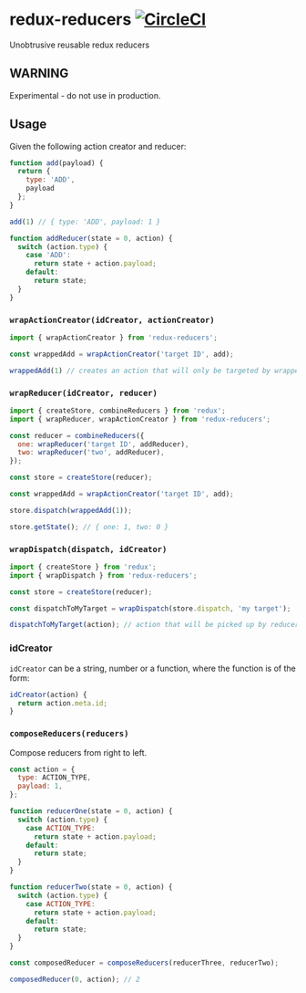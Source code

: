 # redux-reducers [![CircleCI](https://circleci.com/gh/casparrolfe/redux-reducers.svg?style=svg)](https://circleci.com/gh/casparrolfe/redux-reducers)

Unobtrusive reusable redux reducers

## WARNING

Experimental - do not use in production.

## Usage

Given the following action creator and reducer:

```js
function add(payload) {
  return {
    type: 'ADD',
    payload
  };
}

add(1) // { type: 'ADD', payload: 1 }

function addReducer(state = 0, action) {
  switch (action.type) {
    case 'ADD':
      return state + action.payload;
    default:
      return state;
  }
}

```

### `wrapActionCreator(idCreator, actionCreator)`

```js
import { wrapActionCreator } from 'redux-reducers';

const wrappedAdd = wrapActionCreator('target ID', add);

wrappedAdd(1) // creates an action that will only be targeted by wrapped reducers
```

### `wrapReducer(idCreator, reducer)`

```js
import { createStore, combineReducers } from 'redux';
import { wrapReducer, wrapActionCreator } from 'redux-reducers';

const reducer = combineReducers({
  one: wrapReducer('target ID', addReducer),
  two: wrapReducer('two', addReducer),
});

const store = createStore(reducer);

const wrappedAdd = wrapActionCreator('target ID', add);

store.dispatch(wrappedAdd(1));

store.getState(); // { one: 1, two: 0 }
```

### `wrapDispatch(dispatch, idCreator)`

```js
import { createStore } from 'redux';
import { wrapDispatch } from 'redux-reducers';

const store = createStore(reducer);

const dispatchToMyTarget = wrapDispatch(store.dispatch, 'my target');

dispatchToMyTarget(action); // action that will be picked up by reducers that target that id
```

### idCreator

`idCreator` can be a string, number or a function, where the function is
of the form:

```js
idCreator(action) {
  return action.meta.id;
}
```

### `composeReducers(reducers)`

Compose reducers from right to left.

```js
const action = {
  type: ACTION_TYPE,
  payload: 1,
};

function reducerOne(state = 0, action) {
  switch (action.type) {
    case ACTION_TYPE:
      return state + action.payload;
    default:
      return state;
  }
}

function reducerTwo(state = 0, action) {
  switch (action.type) {
    case ACTION_TYPE:
      return state + action.payload;
    default:
      return state;
  }
}

const composedReducer = composeReducers(reducerThree, reducerTwo);

composedReducer(0, action); // 2
```
